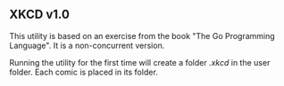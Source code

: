 ## XKCD v1.0
This utility is based on an exercise from the book "The Go Programming Language". It is a non-concurrent version.

Running the utility for the first time will create a folder _.xkcd_ in the user folder. Each comic is placed in its folder.
